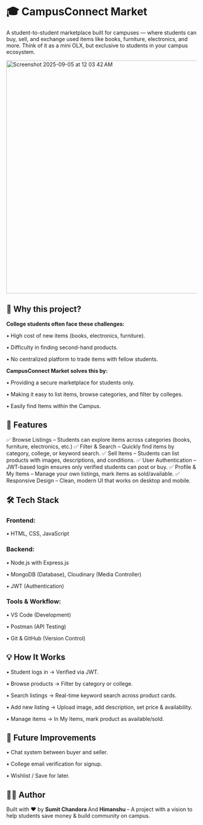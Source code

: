 <h1> 🎓 CampusConnect Market </h1>

A student-to-student marketplace built for campuses — where students can buy, sell, and exchange used items like books, furniture, electronics, and more. Think of it as a mini OLX, but exclusive to students in your campus ecosystem.

<img width="855" height="616" alt="Screenshot 2025-09-05 at 12 03 42 AM" src="https://github.com/user-attachments/assets/711647ac-9b45-43de-bede-c8954de2413a" />






<h2> 🚀 Why this project? </h2>

<b> College students often face these challenges: </b>

   • High cost of new items (books, electronics, furniture).

   • Difficulty in finding second-hand products.

   • No centralized platform to trade items with fellow students.

<b> CampusConnect Market solves this by: </b>

   • Providing a secure marketplace for students only.

   • Making it easy to list items, browse categories, and filter by colleges.

   • Easily find Items within the Campus.


<h2> 🎯 Features </h2>

✅ Browse Listings – Students can explore items across categories (books, furniture, electronics, etc.)
✅ Filter & Search – Quickly find items by category, college, or keyword search.
✅ Sell Items – Students can list products with images, descriptions, and conditions.
✅ User Authentication – JWT-based login ensures only verified students can post or buy.
✅ Profile & My Items – Manage your own listings, mark items as sold/available.
✅ Responsive Design – Clean, modern UI that works on desktop and mobile.

 <h2> 🛠️ Tech Stack </h2>

<h3> Frontend: </h3>

   • HTML, CSS, JavaScript 

<h3> Backend: </h3>

   • Node.js with Express.js

   • MongoDB (Database), Cloudinary (Media Controller)

   • JWT (Authentication)

<h3> Tools & Workflow: </h3>

   • VS Code (Development)

   • Postman (API Testing)

   • Git & GitHub (Version Control)

<h2> 💡 How It Works </h2>

  • Student logs in → Verified via JWT.

  • Browse products → Filter by category or college.

  • Search listings → Real-time keyword search across product cards.

  • Add new listing → Upload image, add description, set price & availability.

  • Manage items → In My Items, mark product as available/sold.

<h2> 🔮 Future Improvements </h2>

   • Chat system between buyer and seller.

   • College email verification for signup.

   • Wishlist / Save for later.

<h2> 👨‍💻 Author </h2>

Built with ❤️ by <b> Sumit Chandora </b> And <b> Himanshu </b>– A project with a vision to help students save money & build community on campus.
